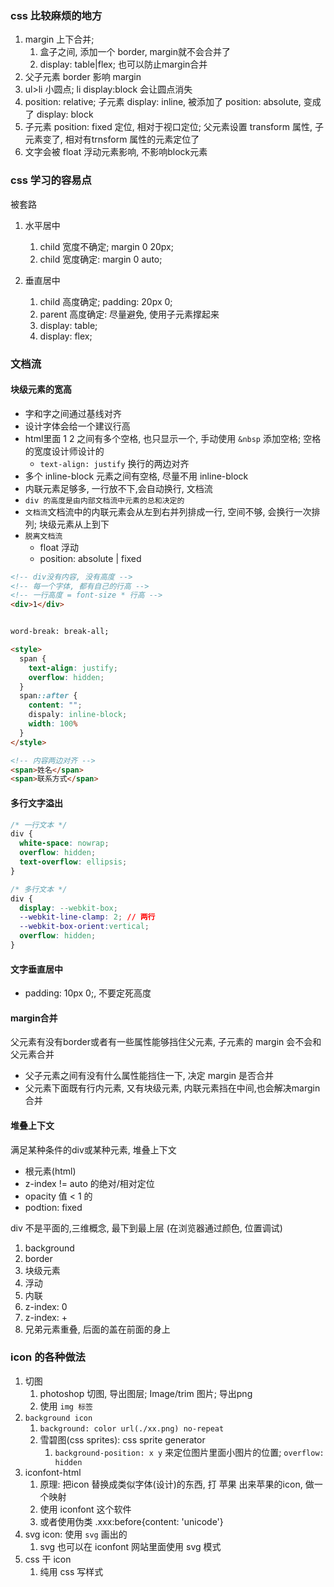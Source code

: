 ### css 比较麻烦的地方

1. margin 上下合并; 
   1. 盒子之间, 添加一个 border, margin就不会合并了
   2. display: table|flex; 也可以防止margin合并
2. 父子元素 border 影响 margin
3. ul>li 小圆点; li display:block 会让圆点消失
4. position: relative; 子元素 display: inline, 被添加了 position: absolute, 变成了 display: block
5. 子元素 position: fixed 定位, 相对于视口定位; 父元素设置 transform 属性, 子元素变了, 相对有trnsform 属性的元素定位了
6. 文字会被 float 浮动元素影响, 不影响block元素


### css 学习的容易点

被套路

1. 水平居中
   1. child 宽度不确定; margin 0 20px;
   2. child 宽度确定: margin 0 auto;

2. 垂直居中
   1. child 高度确定; padding: 20px 0;
   2. parent 高度确定: 尽量避免, 使用子元素撑起来
   3. display: table;
   4. display: flex;


### 文档流

#### 块级元素的宽高

- 字和字之间通过基线对齐
- 设计字体会给一个建议行高
- html里面 1 2 之间有多个空格, 也只显示一个, 手动使用 `&nbsp` 添加空格; 空格的宽度设计师设计的
  - `text-align: justify` 换行的两边对齐
- 多个 inline-block 元素之间有空格, 尽量不用 inline-block
- 内联元素足够多, 一行放不下,会自动换行, 文档流
- `div 的高度是由内部文档流中元素的总和决定的`
- `文档流`文档流中的内联元素会从左到右并列排成一行, 空间不够, 会换行一次排列; 块级元素从上到下
- `脱离文档流`
  - float 浮动
  - position: absolute | fixed

```html
<!-- div没有内容, 没有高度 -->
<!-- 每一个字体, 都有自己的行高 -->
<!-- 一行高度 = font-size * 行高 -->
<div>1</div>


word-break: break-all; 
```

```html
<style>
  span {
    text-align: justify;
    overflow: hidden;
  }
  span::after {
    content: "";
    dispaly: inline-block;
    width: 100%
  }
</style>

<!-- 内容两边对齐 -->
<span>姓名</span>
<span>联系方式</span>
```

#### 多行文字溢出

```css
/* 一行文本 */
div {
  white-space: nowrap;
  overflow: hidden;
  text-overflow: ellipsis;
}

/* 多行文本 */
div {
  display: --webkit-box;
  --webkit-line-clamp: 2; // 两行
  --webkit-box-orient:vertical;
  overflow: hidden;
}
```

#### 文字垂直居中

- padding: 10px 0;, 不要定死高度


#### margin合并

父元素有没有border或者有一些属性能够挡住父元素, 子元素的 margin 会不会和父元素合并

- 父子元素之间有没有什么属性能挡住一下, 决定 margin 是否合并
- 父元素下面既有行内元素, 又有块级元素, 内联元素挡在中间,也会解决margin 合并


#### 堆叠上下文

满足某种条件的div或某种元素, 堆叠上下文

- 根元素(html)
- z-index != auto 的绝对/相对定位
- opacity 值 < 1 的
- podtion: fixed

div 不是平面的,三维概念, 最下到最上层 (在浏览器通过颜色, 位置调试)

1. background
2. border
3. 块级元素
4. 浮动
5. 内联
6. z-index: 0
7. z-index: +
8. 兄弟元素重叠, 后面的盖在前面的身上


### icon 的各种做法

1. 切图
   1. photoshop 切图, 导出图层; Image/trim 图片; 导出png
   2. 使用 `img 标签`
2. `background icon`
   1. `background: color url(./xx.png) no-repeat`
   2. 雪碧图(css sprites): css sprite generator
      1. `background-position: x y` 来定位图片里面小图片的位置; `overflow: hidden`
3. iconfont-html
   1. 原理: 把icon 替换成类似字体(设计)的东西, 打 苹果 出来苹果的icon, 做一个映射 
   2. 使用 iconfont 这个软件
   3. 或者使用伪类 .xxx:before{content: 'unicode'}
4. svg icon: 使用 `svg` 画出的
   1. svg 也可以在 iconfont 网站里面使用 svg 模式
5. css 干 icon
   1. 纯用 css 写样式